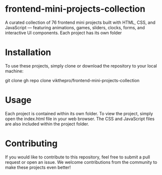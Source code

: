 # frontend-mini-projects-collection
A curated collection of 76 frontend mini projects built with HTML, CSS, and JavaScript — featuring animations, games, sliders, clocks, forms, and interactive UI components.
Each project has its own folder

# Installation
To use these projects, simply clone or download the repository to your local machine:
<p>git clone gh repo clone vikthepro/frontend-mini-projects-collection </p>
  
# Usage
Each project is contained within its own folder. To view the project, simply open the index.html file in your web browser. The CSS and JavaScript files are also included within the project folder.

# Contributing
If you would like to contribute to this repository, feel free to submit a pull request or open an issue. We welcome contributions from the community to make these projects even better! 

